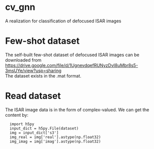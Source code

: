 # cv_gnn
A realization for classification of defocused ISAR images
# Few-shot dataset
The self-built few-shot dataset of defocused ISAR images can be downloaded from  
https://drive.google.com/file/d/1UgnevdqefRUNyzDvI8uMbr8s5-3msUYe/view?usp=sharing  
The dataset exists in the .mat format.  
# Read dataset
The ISAR image data is in the form of complex-valued. We can get the content by:  
```
  import h5py
  input_dict = h5py.File(dataset)
  img = input_dict['s3']
  img_real = img['real'].astype(np.float32)
  img_imag = img['imag'].astype(np.float32)
